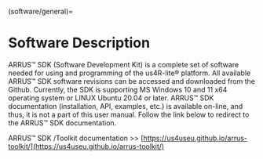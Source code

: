
(software/general)=
# Software Description

ARRUS™ SDK (Software Development Kit) is a complete set of software needed for using and programming of the us4R-lite® platform. 
All available ARRUS™ SDK software revisions can be accessed and downloaded from the Github. Currently, the SDK is supporting MS Windows 10 and 11 x64 operating system or LINUX Ubuntu 20.04 or later.
ARRUS™ SDK documentation (installation, API, examples, etc.) is available on-line, and thus, it is not a part of this user manual. Follow the link below to redirect to the ARRUS™ SDK documentation.

ARRUS™ SDK /Toolkit documentation >>  [https://us4useu.github.io/arrus-toolkit/](https://us4useu.github.io/arrus-toolkit/)

